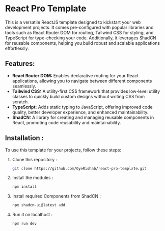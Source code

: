 
# React Pro Template

This is a versatile ReactJS template designed to kickstart your web development projects. It comes pre-configured with popular libraries and tools such as React Router DOM for routing, Tailwind CSS for styling, and TypeScript for type-checking your code. Additionally, it leverages ShadCN for reusable components, helping you build robust and scalable applications effortlessly.

## Features:
- **React Router DOM:** Enables declarative routing for your React applications, allowing you to navigate between different components seamlessly.
- **Tailwind CSS:** A utility-first CSS framework that provides low-level utility classes to quickly build custom designs without writing CSS from scratch.
- **TypeScript:** Adds static typing to JavaScript, offering improved code quality, better developer experience, and enhanced maintainability.
- **ShadCN:** A library for creating and managing reusable components in React, promoting code reusability and maintainability.

## Installation :
To use this template for your projects, follow these steps:

1. Clone this repository :
   ```bash
   git clone https://github.com/OyeRishab/react-pro-template.git
2. Install the modules : 
	 ```bash
	 npm install
3. Install required Components from ShadCN : 
	 ```bash
	npx shadcn-ui@latest add
4. Run it on localhost : 
	 ```bash
	 npm run dev
#
	


